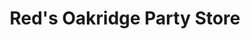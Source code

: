---
title: "Red's Oakridge Party Store"
url: /farwell/reds-oakridge-party-store/
shop: Lebensmittel
---